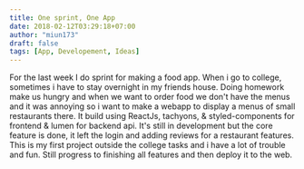 ```yaml
---
title: One sprint, One App
date: 2018-02-12T03:29:18+07:00
author: "miun173"
draft: false
tags: [App, Developement, Ideas]
---
```


For the last week I do sprint for making a food app. When i go to college, sometimes i have to stay overnight in my friends house. Doing homework make us hungry and when we want to order food we don't have the menus and it was annoying so i want to make a webapp to display a menus of small restaurants there. It build using ReactJs, tachyons, & styled-components for frontend & lumen for backend api. It's still in development but the core feature is done, it left the login and adding reviews for a restaurant features. This is my first project outside the college tasks and i have a lot of trouble and fun. Still progress to finishing all features and then deploy it to the web.